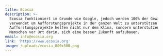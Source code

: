 ```yaml
---
title: Ecosia
description: >-
  Ecosia funktioniert im Grunde wie Google, jedoch werden 100% der Gewinne
  verwendet um Aufforstungsprojekte in der ganzen Welt zu unterstützen. Diese
  Aufforstungsprojekte helfen nicht nur dem Klima, sondern unterstützen auch die
  Menschen vor Ort darin, sich eine besser Zukunft aufzubauen.
email: info@ecosia.org
link: 'https://www.ecosia.org'
image: /uploads/ecosia_800x500.png
---
```



